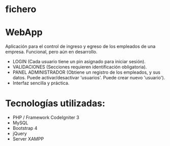 # fichero

# WebApp

Aplicación para el control de ingreso y egreso de los empleados de una empresa. Funcional, pero aún en desarrollo.

- LOGIN (Cada usuario tiene un pin asignado para iniciar sesión).
- VALIDACIONES (Secciones requieren identificación obligatoria).
- PANEL ADMINISTRADOR (Obtiene un registro de los empleados, y sus datos. Puede activar/desactivar 'usuarios'. Puede crear nuevo 'usuario').
- Interfaz sencilla y práctica.

# Tecnologías utilizadas:

- PHP / Framework CodeIgniter 3
- MySQL
- Bootstrap 4
- jQuery 
- Server XAMPP


